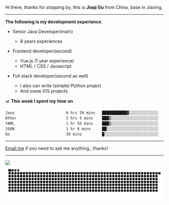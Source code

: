 Hi there, thanks for stopping by, this is **Jiaqi Gu** from China, base in Jiaxing.

---

**The following is my development experience.**

- Senior Java Developer(main)
  - 8 years experiences

- Frontend developer(second)
  - Vue.js (1 year experience)
  - HTML / CSS / Javascript
  
- Full stack developer(second as well)
  - I also can write (simple) Python project
  - And some iOS projects

📊 **This week I spent my time on**
<!--START_SECTION:waka-->

```txt
Java                       6 hrs 59 mins   ███████████▓░░░░░░░░░░░░░   46.63 %
Other                      2 hrs 5 mins    ███▒░░░░░░░░░░░░░░░░░░░░░   13.95 %
YAML                       1 hr 55 mins    ███▒░░░░░░░░░░░░░░░░░░░░░   12.85 %
JSON                       1 hr 6 mins     ██░░░░░░░░░░░░░░░░░░░░░░░   07.38 %
Go                         39 mins         █░░░░░░░░░░░░░░░░░░░░░░░░   04.38 %
```

<!--END_SECTION:waka-->

---

[Email me](mailto:htk2klwgr@mozmail.com?subject=Hiring_from_GitHub) if you need to ask me anything., thanks!

---

![]( https://visitor-badge.glitch.me/badge?page_id=githubgujiaqi)
![]( https://github.com/droid-Q/droid-Q/raw/output/github-contribution-grid-snake.svg#gh-dark-mode-only)
